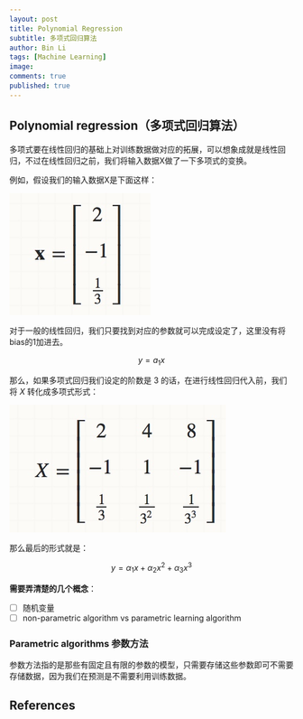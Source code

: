```yaml
---
layout: post
title: Polynomial Regression
subtitle: 多项式回归算法 
author: Bin Li
tags: [Machine Learning]
image: 
comments: true
published: true
---
```

## Polynomial regression（多项式回归算法）
多项式要在线性回归的基础上对训练数据做对应的拓展，可以想象成就是线性回归，不过在线性回归之前，我们将输入数据X做了一下多项式的变换。

例如，假设我们的输入数据X是下面这样：

![](/img/media/15310163561755.jpg)

对于一般的线性回归，我们只要找到对应的参数就可以完成设定了，这里没有将bias的1加进去。

$$y=a_1x$$

那么，如果多项式回归我们设定的阶数是 $3$ 的话，在进行线性回归代入前，我们将 $X$ 转化成多项式形式：

![](/img/media/15310186312398.jpg)

那么最后的形式就是：

$$y=\alpha_1x+\alpha_2x^2+\alpha_3x^3$$

**需要弄清楚的几个概念**：
* [ ] 随机变量
* [ ] non-parametric algorithm vs parametric learning algorithm

### Parametric algorithms 参数方法
参数方法指的是那些有固定且有限的参数的模型，只需要存储这些参数即可不需要存储数据，因为我们在预测是不需要利用训练数据。

## References